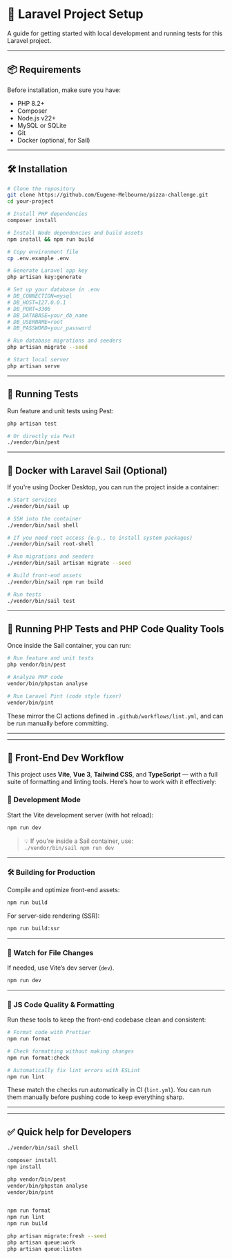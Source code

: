 # 🚀 Laravel Project Setup

A guide for getting started with local development and running tests for this Laravel project.

---

## 📦 Requirements

Before installation, make sure you have:

- PHP 8.2+
- Composer
- Node.js v22+
- MySQL or SQLite
- Git
- Docker (optional, for Sail)

---

## 🛠️ Installation

```bash
# Clone the repository
git clone https://github.com/Eugene-Melbourne/pizza-challenge.git
cd your-project

# Install PHP dependencies
composer install

# Install Node dependencies and build assets
npm install && npm run build

# Copy environment file
cp .env.example .env

# Generate Laravel app key
php artisan key:generate

# Set up your database in .env
# DB_CONNECTION=mysql
# DB_HOST=127.0.0.1
# DB_PORT=3306
# DB_DATABASE=your_db_name
# DB_USERNAME=root
# DB_PASSWORD=your_password

# Run database migrations and seeders
php artisan migrate --seed

# Start local server
php artisan serve
```
---

## 🧪 Running Tests

Run feature and unit tests using Pest:

```bash
php artisan test

# Or directly via Pest
./vendor/bin/pest
```

---

## 🐳 Docker with Laravel Sail (Optional)

If you're using Docker Desktop, you can run the project inside a container:

```bash
# Start services
./vendor/bin/sail up

# SSH into the container
./vendor/bin/sail shell

# If you need root access (e.g., to install system packages)
./vendor/bin/sail root-shell

# Run migrations and seeders
./vendor/bin/sail artisan migrate --seed

# Build front-end assets
./vendor/bin/sail npm run build

# Run tests
./vendor/bin/sail test
```

---

## 🧪 Running PHP Tests and PHP Code Quality Tools

Once inside the Sail container, you can run:

```bash
# Run feature and unit tests
php vendor/bin/pest

# Analyze PHP code
vendor/bin/phpstan analyse

# Run Laravel Pint (code style fixer)
vendor/bin/pint

```

These mirror the CI actions defined in `.github/workflows/lint.yml`, and can be run manually before committing.

---
---

## 🎨 Front-End Dev Workflow

This project uses **Vite**, **Vue 3**, **Tailwind CSS**, and **TypeScript** — with a full suite of formatting and linting tools. Here’s how to work with it effectively:

### 🧪 Development Mode

Start the Vite development server (with hot reload):

```bash
npm run dev
```

> 💡 If you're inside a Sail container, use:  
> `./vendor/bin/sail npm run dev`

---

### 🛠️ Building for Production

Compile and optimize front-end assets:

```bash
npm run build
```

For server-side rendering (SSR):

```bash
npm run build:ssr
```

---

### 🔄 Watch for File Changes

If needed, use Vite’s dev server (`dev`).

```bash
npm run dev
```
---

### 💅 JS Code Quality & Formatting

Run these tools to keep the front-end codebase clean and consistent:

```bash
# Format code with Prettier
npm run format

# Check formatting without making changes
npm run format:check

# Automatically fix lint errors with ESLint
npm run lint
```

These match the checks run automatically in CI (`lint.yml`). You can run them manually before pushing code to keep everything sharp.

---

---

## ✅ Quick help for Developers

```bash
./vendor/bin/sail shell

composer install
npm install

php vendor/bin/pest
vendor/bin/phpstan analyse
vendor/bin/pint


npm run format
npm run lint
npm run build

php artisan migrate:fresh --seed
php artisan queue:work
php artisan queue:listen

```


